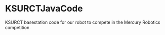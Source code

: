 # KSURCTJavaCode

KSURCT basestation code for our robot to compete in the Mercury Robotics competition.
